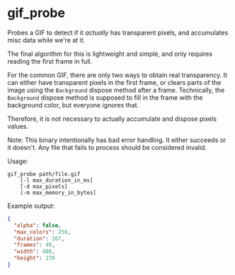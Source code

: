 gif_probe
=========

Probes a GIF to detect if it _actually_ has transparent pixels, and accumulates misc data while we're at it.

The final algorithm for this is lightweight and simple, and only requires reading the first frame in full.

For the common GIF, there are only two ways to obtain real transparency. It can either have transparent
pixels in the first frame, or clears parts of the image using the `Background` dispose method after a frame.
Technically, the `Background` dispose method is supposed to fill in the frame with the background color,
but everyone ignores that.

Therefore, it is not necessary to actually accumulate and dispose pixels values.

Note: This binary intentionally has bad error handling. It either succeeds or it doesn't.
Any file that fails to process should be considered invalid.

Usage:
```
gif_probe path/file.gif
    [-l max_duration_in_ms]
    [-d max_pixels]
    [-m max_memory_in_bytes]
```

Example output:
```json
{
  "alpha": false,
  "max_colors": 256,
  "duration": 267,
  "frames": 40,
  "width": 480,
  "height": 270
}
```